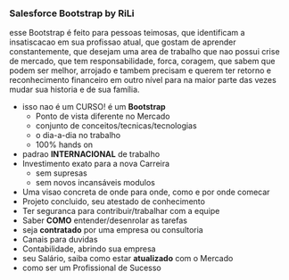 ### Salesforce Bootstrap by RiLi

esse Bootstrap é feito para pessoas teimosas, que identificam a insatiscacao em sua profissao atual, que gostam de aprender constantemente, que desejam uma area de trabalho que nao possui crise de mercado, que tem responsabilidade, forca, coragem, que sabem que podem ser melhor, arrojado e tambem precisam e querem ter retorno e reconhecimento financeiro em outro nível para na maior parte das vezes mudar sua historia e de sua família.

- isso nao é um CURSO! é um **Bootstrap**
  - Ponto de vista diferente no Mercado
  - conjunto de conceitos/tecnicas/tecnologias
  - o dia-a-dia no trabalho
  - 100% hands on
- padrao **INTERNACIONAL** de trabalho
- Investimento exato para a nova Carreira
  - sem supresas
  - sem novos incansáveis modulos
- Uma visao concreta de onde para onde, como e por onde comecar
- Projeto concluido, seu atestado de conhecimento
- Ter seguranca para contribuir/trabalhar com a equipe
- Saber **COMO** entender/desenrolar as tarefas
- seja **contratado** por uma empresa ou consultoria
- Canais para duvidas
- Contabilidade, abrindo sua empresa
- seu Salário, saiba como estar **atualizado** com o Mercado
- como ser um Profissional de Sucesso
